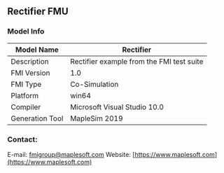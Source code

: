 ## Rectifier FMU
### Model Info
|Model Name|Rectifier|
|-|-|
|Description|Rectifier example from the FMI test suite|
|FMI Version|1.0|
|FMI Type|Co-Simulation|
|Platform|win64|
|Compiler|Microsoft Visual Studio 10.0|
|Generation Tool|MapleSim 2019|
### Contact:
E-mail: fmigroup@maplesoft.com
Website: [https://www.maplesoft.com](https://www.maplesoft.com)
